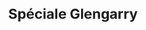 ---
title: "Spéciale Glengarry"
description: "tomates fraîches, oignons, olives, champignons, poivrons verts et bacon"
price_s: "14"
price_m: "21"
price_l: "24"
price_xl: "28"
weight: "9"
---